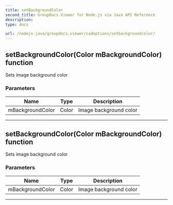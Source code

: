 ```yaml
---
title: setBackgroundColor
second_title: GroupDocs.Viewer for Node.js via Java API Reference
description: 
type: docs

url: /nodejs-java/groupdocs.viewer/cadoptions/setbackgroundcolor/
---
```


## setBackgroundColor(Color mBackgroundColor)  function
Sets image background color

### Parameters

| Name | Type | Description |
| --- | --- | --- |
| mBackgroundColor | Color | Image background color |


---


## setBackgroundColor(Color mBackgroundColor)  function
Sets image background color

### Parameters

| Name | Type | Description |
| --- | --- | --- |
| mBackgroundColor | Color | Image background color |


---


